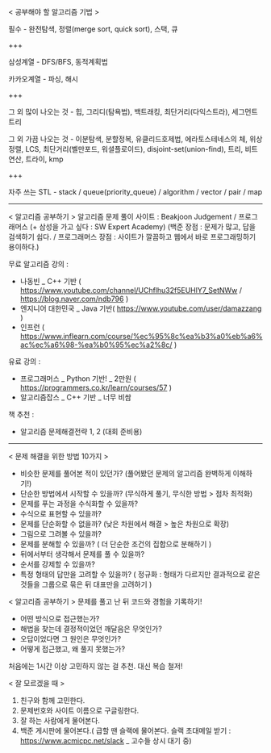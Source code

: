 < 공부해야 할 알고리즘 기법 >

필수 - 완전탐색, 정렬(merge sort, quick sort), 스택, 큐

+++

삼성계열 - DFS/BFS, 동적계획법

카카오계열 - 파싱, 해시

+++

그 외 많이 나오는 것 - 힙, 그리디(탐욕법), 백트래킹, 최단거리(다익스트라), 세그먼트 트리

그 외 가끔 나오는 것 - 이분탐색, 분할정복, 유클리드호제법, 에라토스테네스의 체, 위상정렬, LCS, 최단거리(벨만포드, 워셜플로이드), disjoint-set(union-find), 트리, 비트연산, 트라이, kmp

+++

자주 쓰는 STL - stack / queue(priority_queue) / algorithm / vector / pair / map

-----

< 알고리즘 공부하기 >
알고리즘 문제 풀이 사이트 : Beakjoon Judgement / 프로그래머스 (+ 삼성을 가고 싶다 : SW Expert Academy)
(백준 장점 : 문제가 많고, 답을 검색하기 쉽다. / 프로그래머스 장점 : 사이트가 깔끔하고 웹에서 바로 프로그래밍하기 용이하다.)

무료 알고리즘 강의 : 
 - 나동빈 _ C++ 기반 ( https://www.youtube.com/channel/UChflhu32f5EUHlY7_SetNWw / https://blog.naver.com/ndb796 )
 - 엔지니어 대한민국 _ Java 기반( https://www.youtube.com/user/damazzang )
 - 인프런 ( https://www.inflearn.com/course/%ec%95%8c%ea%b3%a0%eb%a6%ac%ec%a6%98-%ea%b0%95%ec%a2%8c/ )

유료 강의 : 
 - 프로그래머스 _ Python 기반! _ 2만원 ( https://programmers.co.kr/learn/courses/57 )
 - 알고리즘잡스 _ C++ 기반 _ 너무 비쌈

책 추천 :
 - 알고리즘 문제해결전략 1, 2 (대회 준비용)

-----

< 문제 해결을 위한 방법 10가지 >
 - 비슷한 문제를 풀어본 적이 있던가?
  (풀어봤던 문제의 알고리즘 완벽하게 이해하기!)
 - 단순한 방법에서 시작할 수 있을까?
  (무식하게 풀기, 무식한 방법 > 점차 최적화)
 - 문제를 푸는 과정을 수식화할 수 있을까?
 - 수식으로 표현할 수 있을까?
 - 문제를 단순화할 수 없을까?
  (낮은 차원에서 해결 > 높은 차원으로 확장)
 - 그림으로 그려볼 수 있을까?
 - 문제를 분해할 수 있을까?
  ( 더 단순한 조건의 집합으로 분해하기 )
 - 뒤에서부터 생각해서 문제를 풀 수 있을까?
 - 순서를 강제할 수 있을까?
 - 특정 형태의 답만을 고려할 수 있을까?
  ( 정규화 : 형태가 다르지만 결과적으로 같은 것들을 그룹으로 묶은 뒤 대표만을 고려하기 )

< 알고리즘 공부하기 >
문제를 풀고 난 뒤 코드와 경험을 기록하기!
 - 어떤 방식으로 접근했는가?
 - 해법을 찾는데 결정적이었던 깨달음은 무엇인가?
 - 오답이었다면 그 원인은 무엇인가?
 - 어떻게 접근했고, 왜 풀지 못했는가?

처음에는 1시간 이상 고민하지 않는 걸 추천. 대신 복습 철저!

< 잘 모르겠을 때 >
  1. 친구와 함께 고민한다.
  2. 문제번호와 사이트 이름으로 구글링한다.
  3. 잘 하는 사람에게 물어본다.
  4. 백준 게시판에 물어본다.( 급할 땐 슬랙에 물어본다. 슬랙 초대메일 받기 : https://www.acmicpc.net/slack _ 고수들 상시 대기 중)